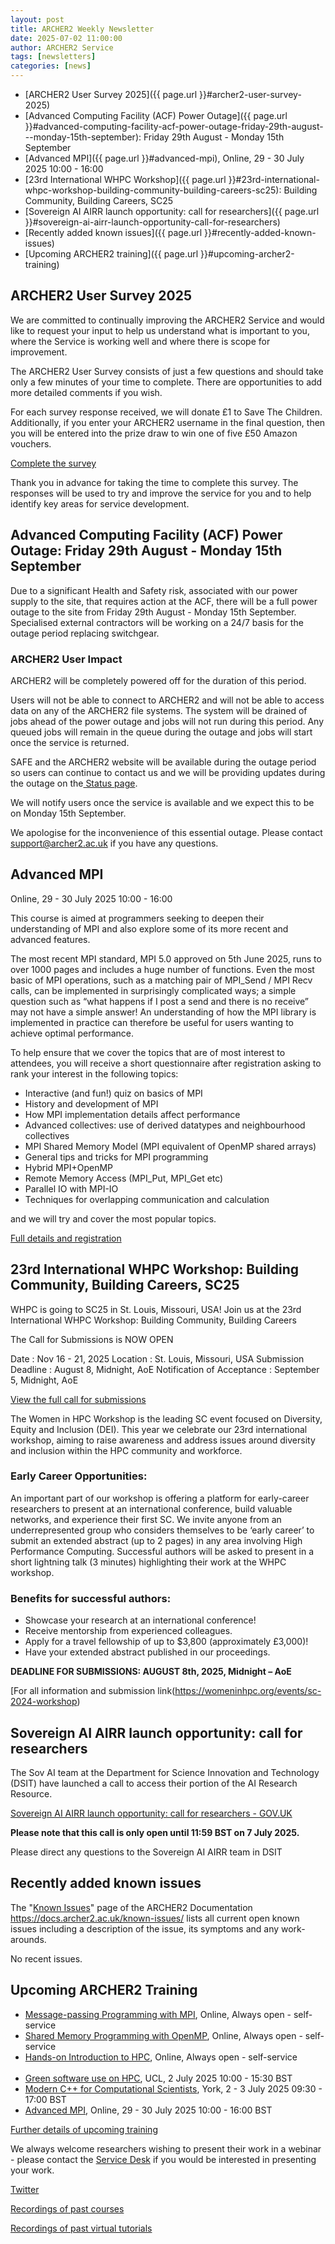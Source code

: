```yaml
---
layout: post
title: ARCHER2 Weekly Newsletter
date: 2025-07-02 11:00:00
author: ARCHER2 Service
tags: [newsletters] 
categories: [news]
---
```


- [ARCHER2 User Survey 2025]({{ page.url }}#archer2-user-survey-2025)
- [Advanced Computing Facility (ACF) Power Outage]({{ page.url }}#advanced-computing-facility-acf-power-outage-friday-29th-august---monday-15th-september): Friday 29th August - Monday 15th September
- [Advanced MPI]({{ page.url }}#advanced-mpi), Online, 29 - 30 July 2025 10:00 - 16:00 
- [23rd International WHPC Workshop]({{ page.url }}#23rd-international-whpc-workshop-building-community-building-careers-sc25): Building Community, Building Careers, SC25
- [Sovereign AI AIRR launch opportunity: call for researchers]({{ page.url }}#sovereign-ai-airr-launch-opportunity-call-for-researchers)
- [Recently added known issues]({{ page.url }}#recently-added-known-issues)
- [Upcoming ARCHER2 training]({{ page.url }}#upcoming-archer2-training)  


<!--more-->


## ARCHER2 User Survey 2025

We are committed to continually improving the ARCHER2 Service and would like to request your input to help us understand what is important to you, where the Service is working well and where there is scope for improvement.

The ARCHER2 User Survey consists of just a few questions and should take only a few minutes of your time to complete. There are opportunities to add more detailed comments if you wish.

For each survey response received, we will donate £1 to Save The Children.
Additionally, if you enter your ARCHER2 username in the final question, then you will be entered into the prize draw to win one of five £50 Amazon vouchers.

[Complete the survey]( https://bit.ly/ARCHER2-User-Survey-2025)

Thank you in advance for taking the time to complete this survey. The responses will be used to try and improve the service for you and to help identify key areas for service development.


## Advanced Computing Facility (ACF) Power Outage: Friday 29th August - Monday 15th September

Due to a significant Health and Safety risk, associated with our power supply to the site, that requires action at the ACF, there will be a full power outage to the site from Friday 29th August - Monday 15th September.  Specialised external contractors will be working on a 24/7 basis for the outage period replacing switchgear.

### ARCHER2 User Impact

ARCHER2 will be completely powered off for the duration of this period.

Users will not be able to connect to ARCHER2 and will not be able to access data on any of the ARCHER2 file systems. The system will be drained of jobs ahead of the power outage and jobs will not run during this period. Any queued jobs will remain in the queue during the outage and jobs will start once the service is returned.

SAFE and the ARCHER2 website will be available during the outage period so users can continue to contact us and we will be providing updates during the outage on the[ Status page]( https://www.archer2.ac.uk/support-access/status.html).

We will notify users once the service is available and we expect this to be on Monday 15th September.

We apologise for the inconvenience of this essential outage. Please contact [support@archer2.ac.uk](mailto:support@archer2.ac.uk) if you have any questions.


## Advanced MPI

Online, 29 - 30 July 2025 10:00 - 16:00

This course is aimed at programmers seeking to deepen their understanding of MPI and also explore some of its more recent and advanced features.

The most recent MPI standard, MPI 5.0 approved on 5th June 2025, runs to over 1000 pages and includes a huge number of functions. Even the most basic of MPI operations, such as a matching pair of MPI_Send / MPI Recv calls, can be implemented in surprisingly complicated ways; a simple question such as “what happens if I post a send and there is no receive” may not have a simple answer! An understanding of how the MPI library is implemented in practice can therefore be useful for users wanting to achieve optimal performance.

To help ensure that we cover the topics that are of most interest to attendees, you will receive a short questionnaire after registration asking to rank your interest in the following topics:

- Interactive (and fun!) quiz on basics of MPI
- History and development of MPI
- How MPI implementation details affect performance
- Advanced collectives: use of derived datatypes and neighbourhood collectives
- MPI Shared Memory Model (MPI equivalent of OpenMP shared arrays)
- General tips and tricks for MPI programming
- Hybrid MPI+OpenMP
- Remote Memory Access (MPI_Put, MPI_Get etc)
- Parallel IO with MPI-IO
- Techniques for overlapping communication and calculation

and we will try and cover the most popular topics.

[Full details and registration]( https://www.archer2.ac.uk/training/courses/250729-advanced-mpi/)


## 23rd International WHPC Workshop: Building Community, Building Careers, SC25


WHPC is going to SC25 in St. Louis, Missouri, USA!
Join us at the 23rd International WHPC Workshop: Building Community, Building Careers

The Call for Submissions is NOW OPEN

Date : Nov 16 - 21, 2025 
Location : St. Louis, Missouri, USA
Submission Deadline  :  August 8, Midnight, AoE
Notification of Acceptance  : September 5, Midnight, AoE

[View the full call for submissions ](https://womeninhpc.org/events/sc-2025-workshop) 

The Women in HPC Workshop is the leading SC event focused on Diversity, Equity and Inclusion (DEI). This year we celebrate our 23rd international workshop, aiming to raise awareness and address issues around diversity and inclusion within the HPC community and workforce. 

### Early Career Opportunities: 
An important part of our workshop is offering a platform for early-career researchers to present at an international conference, build valuable networks, and experience their first SC. We invite anyone from an underrepresented group who considers themselves to be ‘early career’ to submit an extended abstract (up to 2 pages) in any area involving High Performance Computing. Successful authors will be asked to present in a short lightning talk (3 minutes) highlighting their work at the WHPC workshop. 

### Benefits for successful authors: 

- Showcase your research at an international conference! 
- Receive mentorship from experienced colleagues.  
- Apply for a travel fellowship of up to $3,800 (approximately £3,000)!
- Have your extended abstract published in our proceedings.

**DEADLINE FOR SUBMISSIONS: AUGUST 8th, 2025, Midnight – AoE**

[For all information and submission link(https://womeninhpc.org/events/sc-2024-workshop) 




## Sovereign AI AIRR launch opportunity: call for researchers 


The Sov AI team at the Department for Science Innovation and Technology (DSIT) have launched a call to access their portion of the AI Research Resource. 

[Sovereign AI AIRR launch opportunity: call for researchers - GOV.UK ](https://www.gov.uk/government/publications/sovereign-ai-airr-launch-opportunity-call-for-researchers)

**Please note that this call is only open until 11:59 BST on 7 July 2025.**

Please direct any questions to the Sovereign AI AIRR team in DSIT
 

## Recently added known issues
 
The "[Known Issues](https://docs.archer2.ac.uk/known-issues/)" page of the ARCHER2 Documentation
<https://docs.archer2.ac.uk/known-issues/>
lists all current open known issues including a description of the issue, its symptoms and any work-arounds.

No recent issues.


## Upcoming ARCHER2 Training

- [Message-passing Programming with MPI](https://www.archer2.ac.uk/training/courses/210000-mpi-self-service/), Online, Always open - self-service  
- [Shared Memory Programming with OpenMP](https://www.archer2.ac.uk/training/courses/210000-openmp-self-service/), Online, Always open - self-service 
- [Hands-on Introduction to HPC](https://www.archer2.ac.uk/training/courses/240000-intro-hpc-self-service/), Online, Always open - self-service     <br><br>
- [Green software use on HPC](https://www.archer2.ac.uk/training/courses/250702-green-computing/), UCL,  2 July 2025 10:00 - 15:30 BST
- [Modern C++ for Computational Scientists](https://www.archer2.ac.uk/training/courses/250702-modern-c/), York, 2 - 3 July 2025 09:30 - 17:00 BST
- [Advanced MPI](https://www.archer2.ac.uk/training/courses/250729-advanced-mpi/), Online, 29 - 30 July 2025 10:00 - 16:00 BST


[Further details of upcoming training](https://www.archer2.ac.uk/training/#upcoming-training)

We always welcome researchers wishing to present their work in a webinar - please contact the [Service Desk](https://www.archer2.ac.uk/support-access/servicedesk.html) if you would be interested in presenting your work.

[Twitter](https://twitter.com/ARCHER2_HPC)

[Recordings of past courses](https://www.archer2.ac.uk/training/materials/)

[Recordings of past virtual tutorials](https://www.archer2.ac.uk/training/materials/webinars)

	
